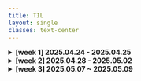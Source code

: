 ```yaml
---
title: TIL
layout: single
classes: text-center
---
```


<details>
<summary><strong>[week 1] 2025.04.24 - 2025.04.25</strong></summary>

<a href="/2025/04/24/til-w1-basic.html">2025.04.24(목)</a><br>

</details>

<details>
<summary><strong>[week 2] 2025.04.28 - 2025.05.02</strong></summary>

<a href="/2025/04/28/til-w1-basic.html">2025.04.28(월)</a><br>


</details>

<details>
<summary><strong>[week 3] 2025.05.07 ~ 2025.05.09</strong></summary>

<a href="/2025/05/07-til-w1-basic.html">2025.05.07(수)</a><br>

</details>
